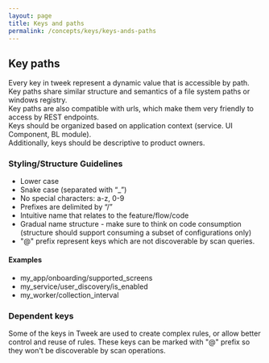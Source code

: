 ```yaml
---
layout: page
title: Keys and paths
permalink: /concepts/keys/keys-ands-paths
---
```


## Key paths

Every key in tweek represent a dynamic value that is accessible by path.  
Key paths share similar structure and semantics of a file system paths or windows registry.  
Key paths are also compatible with urls, which make them very friendly to access by REST endpoints.  
Keys should be organized based on application context (service. UI Component, BL module).  
Additionally, keys should be descriptive to product owners.

### Styling/Structure Guidelines

- Lower case
- Snake case (separated with “\_”)
- No special characters: a-z, 0-9
- Prefixes are delimited by “/”
- Intuitive name that relates to the feature/flow/code
- Gradual name structure - make sure to think on code consumption (structure should support consuming a subset of configurations only)
- "@" prefix represent keys which are not discoverable by scan queries.

#### Examples

- my_app/onboarding/supported_screens
- my_service/user_discovery/is_enabled
- my_worker/collection_interval

### Dependent keys

Some of the keys in Tweek are used to create complex rules, or allow better control and reuse of rules.
These keys can be marked with "@" prefix so they won't be discoverable by scan operations.
